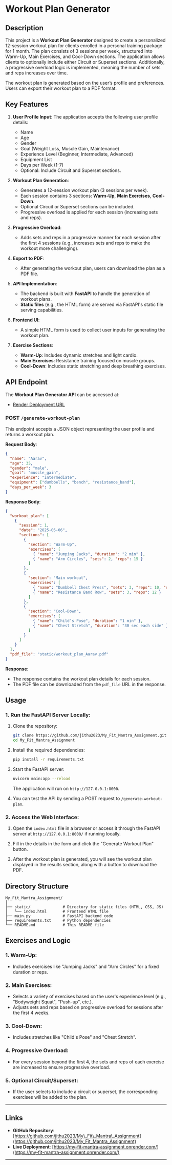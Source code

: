 # Workout Plan Generator

## Description

This project is a **Workout Plan Generator** designed to create a personalized 12-session workout plan for clients enrolled in a personal training package for 1 month. The plan consists of 3 sessions per week, structured into Warm-Up, Main Exercises, and Cool-Down sections. The application allows clients to optionally include either Circuit or Superset sections. Additionally, a progressive overload logic is implemented, meaning the number of sets and reps increases over time.

The workout plan is generated based on the user’s profile and preferences. Users can export their workout plan to a PDF format.

## Key Features

1. **User Profile Input**: The application accepts the following user profile details:

   * Name
   * Age
   * Gender
   * Goal (Weight Loss, Muscle Gain, Maintenance)
   * Experience Level (Beginner, Intermediate, Advanced)
   * Equipment List
   * Days per Week (1-7)
   * Optional: Include Circuit and Superset sections.

2. **Workout Plan Generation**:

   * Generates a 12-session workout plan (3 sessions per week).
   * Each session contains 3 sections: **Warm-Up**, **Main Exercises**, **Cool-Down**.
   * Optional Circuit or Superset sections can be included.
   * Progressive overload is applied for each session (increasing sets and reps).

3. **Progressive Overload**:

   * Adds sets and reps in a progressive manner for each session after the first 4 sessions (e.g., increases sets and reps to make the workout more challenging).

4. **Export to PDF**:

   * After generating the workout plan, users can download the plan as a PDF file.

5. **API Implementation**:

   * The backend is built with **FastAPI** to handle the generation of workout plans.
   * **Static files** (e.g., the HTML form) are served via FastAPI's static file serving capabilities.

6. **Frontend UI**:

   * A simple HTML form is used to collect user inputs for generating the workout plan.

7. **Exercise Sections**:

   * **Warm-Up**: Includes dynamic stretches and light cardio.
   * **Main Exercises**: Resistance training focused on muscle groups.
   * **Cool-Down**: Includes static stretching and deep breathing exercises.

## API Endpoint

The **Workout Plan Generator API** can be accessed at:

* [Render Deployment URL](https://my-fit-mantra-assignment.onrender.com/)

### POST `/generate-workout-plan`

This endpoint accepts a JSON object representing the user profile and returns a workout plan.

**Request Body**:

```json
{
  "name": "Aarav",
  "age": 35,
  "gender": "male",
  "goal": "muscle_gain",
  "experience": "intermediate",
  "equipment": ["dumbbells", "bench", "resistance_band"],
  "days_per_week": 3
}
```

**Response Body**:

```json
{
  "workout_plan": [
    {
      "session": 1,
      "date": "2025-05-06",
      "sections": [
        {
          "section": "Warm-Up",
          "exercises": [
            { "name": "Jumping Jacks", "duration": "2 min" },
            { "name": "Arm Circles", "sets": 2, "reps": 15 }
          ]
        },
        {
          "section": "Main workout",
          "exercises": [
            { "name": "Dumbbell Chest Press", "sets": 3, "reps": 10, "rest": "60s", "tempo": "2-1-1" },
            { "name": "Resistance Band Row", "sets": 3, "reps": 12 }
          ]
        },
        {
          "section": "Cool-Down",
          "exercises": [
            { "name": "Child’s Pose", "duration": "1 min" },
            { "name": "Chest Stretch", "duration": "30 sec each side" }
          ]
        }
      ]
    }
  ],
  "pdf_file": "static/workout_plan_Aarav.pdf"
}
```

**Response**:

* The response contains the workout plan details for each session.
* The PDF file can be downloaded from the `pdf_file` URL in the response.

## Usage

### 1. Run the FastAPI Server Locally:

1. Clone the repository:

   ```bash
   git clone https://github.com/jithu2023/My_Fit_Mantra_Assignment.git
   cd My_Fit_Mantra_Assignment
   ```

2. Install the required dependencies:

   ```bash
   pip install -r requirements.txt
   ```

3. Start the FastAPI server:

   ```bash
   uvicorn main:app --reload
   ```

   The application will run on `http://127.0.0.1:8000`.

4. You can test the API by sending a POST request to `/generate-workout-plan`.

### 2. Access the Web Interface:

1. Open the `index.html` file in a browser or access it through the FastAPI server at `http://127.0.0.1:8000/` if running locally.

2. Fill in the details in the form and click the "Generate Workout Plan" button.

3. After the workout plan is generated, you will see the workout plan displayed in the results section, along with a button to download the PDF.

## Directory Structure

```
My_Fit_Mantra_Assignment/
│
├── static/              # Directory for static files (HTML, CSS, JS)
│   └── index.html       # Frontend HTML file
├── main.py              # FastAPI backend code
├── requirements.txt     # Python dependencies
└── README.md            # This README file
```

## Exercises and Logic

### 1. **Warm-Up**:

* Includes exercises like "Jumping Jacks" and "Arm Circles" for a fixed duration or reps.

### 2. **Main Exercises**:

* Selects a variety of exercises based on the user's experience level (e.g., "Bodyweight Squat", "Push-up", etc.).
* Adjusts sets and reps based on progressive overload for sessions after the first 4 weeks.

### 3. **Cool-Down**:

* Includes stretches like "Child's Pose" and "Chest Stretch".

### 4. **Progressive Overload**:

* For every session beyond the first 4, the sets and reps of each exercise are increased to ensure progressive overload.

### 5. **Optional Circuit/Superset**:

* If the user selects to include a circuit or superset, the corresponding exercises will be added to the plan.

---

## Links

* **GitHub Repository**: [https://github.com/jithu2023/My\_Fit\_Mantra\_Assignment](https://github.com/jithu2023/My_Fit_Mantra_Assignment)
* **Live Deployment**: [https://my-fit-mantra-assignment.onrender.com/](https://my-fit-mantra-assignment.onrender.com/)

---

